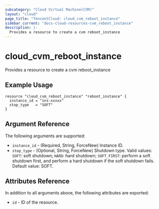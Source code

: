 ```yaml
---
subcategory: "Cloud Virtual Machine(CVM)"
layout: "cloud"
page_title: "TencentCloud: cloud_cvm_reboot_instance"
sidebar_current: "docs-cloud-resources-cvm_reboot_instance"
description: |-
  Provides a resource to create a cvm reboot_instance
---
```


# cloud_cvm_reboot_instance

Provides a resource to create a cvm reboot_instance

## Example Usage

```hcl
resource "cloud_cvm_reboot_instance" "reboot_instance" {
  instance_id = "ins-xxxxx"
  stop_type   = "SOFT"
}
```

## Argument Reference

The following arguments are supported:

* `instance_id` - (Required, String, ForceNew) Instance ID.
* `stop_type` - (Optional, String, ForceNew) Shutdown type. Valid values: `SOFT`: soft shutdown; `HARD`: hard shutdown; `SOFT_FIRST`: perform a soft shutdown first, and perform a hard shutdown if the soft shutdown fails. Default value: SOFT.

## Attributes Reference

In addition to all arguments above, the following attributes are exported:

* `id` - ID of the resource.



